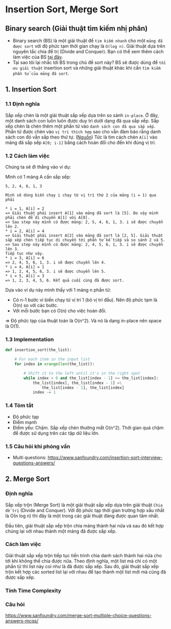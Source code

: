 # Insertion Sort, Merge Sort
## Binary search (Giải thuật tìm kiếm nhị phân)

- Binary search (BS) là một giải thuật để `tim kiếm nhanh` cho một `mảng đã được sort` với độ phức tạm thời gian chạy là `Ο(log n)`. Giải thuật dựa trên nguyên tắc chia để trị (Divide and Conquer). Bạn có thể xem thêm cách làm việc của BS [tại đây](https://vietjack.com/cau-truc-du-lieu-va-giai-thuat/giai-thuat-tim-kiem-nhi-phan.jsp).
- Tại sao tôi lại nhắc tới BS trong chủ đề sort này? BS sẽ được dùng để `tối ưu giải thuật` insertion sort và những giải thuật khác khi cần `tìm kiếm phần tử của mảng đã sort`.

## 1. Insertion Sort
### 1.1 Định nghĩa
Sắp xếp chèn là một giải thuật sắp xếp dựa trên so sánh `in-place`. Ở đây, một danh sách con luôn luôn được duy trì dưới dạng đã qua sắp xếp. Sắp xếp chèn là chèn thêm một phần tử vào `danh sách con đã qua sắp xếp`. Phần tử được chèn vào `vị trí thích hợp` sao cho vẫn đảm bảo rằng danh sách con đó vẫn sắp theo thứ tự. ([Nguồn](https://vietjack.com/cau-truc-du-lieu-va-giai-thuat/giai-thuat-sap-xep-chen.jsp))
Tức là tìm cách chèn `A[i]` vào mảng đã sắp sếp `A[0; i-1]` bằng cách hoán đổi cho đến khi đúng vị trí.

### 1.2 Cách làm việc
Chúng ta sẽ đi thẳng vào ví dụ:

Mình có 1 mảng A cần sắp sếp: 

```5, 2, 4, 6, 1, 3```

```
Mình sẽ dùng biến chạy i chạy từ vị trí thứ 2 của mảng (i = 1) qua phải

* i = 1, A[i] = 2
=> Giải thuật phải insert A[1] vào mảng đã sort là [5]. Do vậy mình phải chèn để di chuyển A[1] với A[0].
=> Sau step này mình có được mảng: 2, 5, 4, 6, 1, 3. i sẽ được chuyển lên 2.
* i = 2, A[i] = 4
=> Giải thuật phải insert A[2] vào mảng đã sort là [2, 5]. Giải thuật sắp xếp chèn tiếp tục di chuyển tới phần tử kế tiếp và so sánh 2 và 5.
=> Sau step này mình có được mảng: 2, 4, 5, 6, 1, 3. i sẽ được chuyển lên 3.
Tiếp tục như vậy.
* i = 3, A[i] = 6
=> 2, 4, 5, 6, 1, 3. i sẽ được chuyển lên 4.
* i = 4, A[i] = 1
=> 1, 2, 4, 5, 6, 3. i sẽ được chuyển lên 5.
* i = 5, A[i] = 3
=> 1, 2, 3, 4, 5, 6. Kết quả cuối cùng đã được sort.
```

Dựa vào ví dụ này mình thấy với 1 mảng n phần tử:

- Có n-1 bước vì biến chạy từ vị trí 1 (bỏ vị trí đầu). Nên độ phức tạm là O(n) so với các bước.
- Với mỗi bước bạn có O(n) cho việc hoán đổi.

=> Độ phức tạp của thuật toán là O(n^2). Và nó là dạng in-place nên space là O(1).

### 1.3 Implementation
```python
def insertion_sort(the_list):

    # For each item in the input list
    for index in xrange(len(the_list)):

        # Shift it to the left until it's in the right spot
        while index > 0 and the_list[index - 1] >= the_list[index]:
            the_list[index], the_list[index - 1] =\
                the_list[index - 1], the_list[index]
            index -= 1

```
### 1.4 Tóm tắt
- Độ phức tạp
- Điểm mạnh
- Điểm yếu: Chậm. Sắp xếp chèn thường mất O(n^2). Thời gian quá chậm để được sử dụng trên các tập dữ liệu lớn.


### 1.5 Câu hỏi khi phỏng vấn
- Multi questions: 
https://www.sanfoundry.com/insertion-sort-interview-questions-answers/

## 2. Merge Sort
### Định nghĩa
Sắp xếp trộn (Merge Sort) là một giải thuật sắp xếp dựa trên giải thuật `Chia để trị` (Divide and Conquer). Với độ phức tạp thời gian trường hợp xấu nhất là Ο(n log n) thì đây là một trong các giải thuật đáng được quan tâm nhất.

Đầu tiên, giải thuật sắp xếp trộn chia mảng thành hai nửa và sau đó kết hợp chúng lại với nhau thành một mảng đã được sắp xếp.

### Cách làm việc
Giải thuật sắp xếp trộn tiếp tục tiến trình chia danh sách thành hai nửa cho tới khi không thể chia được nữa. Theo định nghĩa, một list mà chỉ có một phần tử thì list này coi như là đã được sắp xếp. Sau đó, giải thuật sắp xếp trộn kết hợp các sorted list lại với nhau để tạo thành một list mới mà cũng đã được sắp xếp.

### Tính Time Complexity


### Câu hỏi
https://www.sanfoundry.com/merge-sort-multiple-choice-questions-answers-mcqs/
